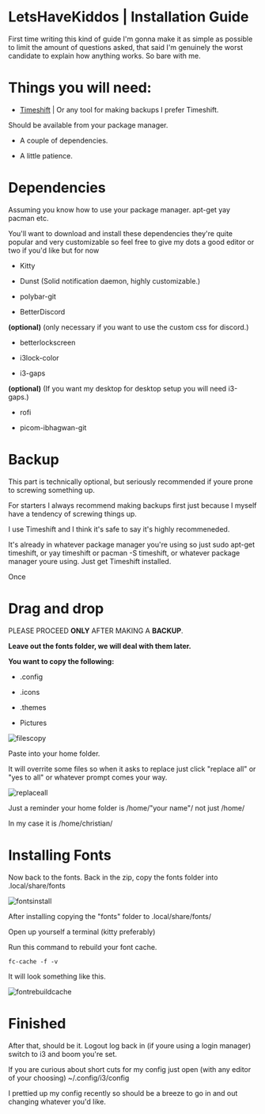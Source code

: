 **LetsHaveKiddos** | **Installation Guide**
===========================


First time writing this kind of guide I'm gonna make it as simple as possible to limit the amount of questions asked, that said I'm genuinely the worst candidate to explain how anything works. So bare with me.




Things you will need:
===========================

* [Timeshift](https://github.com/teejee2008/timeshift) | Or any tool for making backups I prefer Timeshift.

Should be available from your package manager.

* A couple of dependencies.

* A little patience.


Dependencies
===========================

Assuming you know how to use your package manager. apt-get yay pacman etc.   
  
You'll want to download and install these dependencies they're quite popular and very customizable so feel free to give my dots a good editor or two if you'd like but for now 




* Kitty 

* Dunst (Solid notification daemon, highly customizable.)

* polybar-git

* BetterDiscord 

**(optional)** (only necessary if you want to use the custom css for discord.)

* betterlockscreen

* i3lock-color

* i3-gaps

**(optional)** (If you want my desktop for desktop setup you will need i3-gaps.)

* rofi

* picom-ibhagwan-git





Backup
===========================

This part is technically optional, but seriously recommended if youre prone to screwing something up. 

For starters I always recommend making backups first just because I myself have a tendency of screwing things up. 

I use Timeshift and I think it's safe to say it's highly recommeneded. 

It's already in whatever package manager you're using so just sudo apt-get timeshift, or yay timeshift or pacman -S timeshift, or whatever package manager youre using. Just get Timeshift installed. 

Once 


Drag and drop
===========================

PLEASE PROCEED **ONLY** AFTER MAKING A **BACKUP**.

**Leave out the fonts folder, we will deal with them later.** 

**You want to copy the following:**

* .config

* .icons

* .themes

* Pictures

![filescopy](media/filescopy.png)


Paste into your home folder.

It will overrite some files so when it asks to replace just click "replace all" or "yes to all" or whatever prompt comes your way.

![replaceall](media/replaceall.png)

Just a reminder your home folder is /home/"your name"/ not just /home/

In my case it is /home/christian/


Installing Fonts
===========================

Now back to the fonts. Back in the zip, copy the fonts folder into .local/share/fonts

![fontsinstall](media/fontsinstall.png)


After installing copying the "fonts" folder to .local/share/fonts/

Open up yourself a terminal (kitty preferably)

Run this command to rebuild your font cache.

`fc-cache -f -v`

It will look something like this. 

![fontrebuildcache](media/fontrebuildcache.png)


Finished
===========================

After that, should be it. Logout log back in (if youre using a login manager) switch to i3 and boom you're set. 

If you are curious about short cuts for my config just open (with any editor of your choosing) ~/.config/i3/config

I prettied up my config recently so should be a breeze to go in and out changing whatever you'd like.



